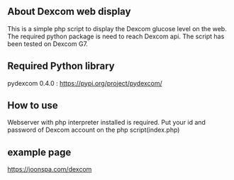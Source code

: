 ## About Dexcom web display  

This is a simple php script to display the Dexcom glucose level on the web. The required python package is need to reach Dexcom api. The script has been tested on Dexcom G7.

## Required Python library

pydexcom 0.4.0 : https://pypi.org/project/pydexcom/

## How to use

Webserver with php interpreter installed is required.
Put your id and password of Dexcom account on the php script(index.php)



## example page

https://joonspa.com/dexcom

